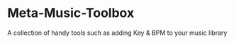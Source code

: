 # Meta-Music-Toolbox
A collection of handy tools such as adding Key &amp; BPM to your music library 
